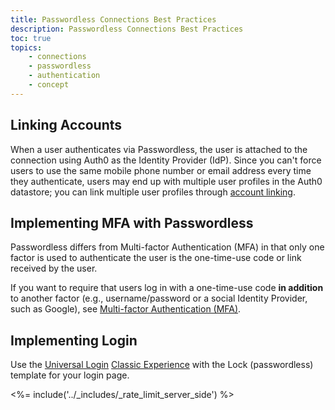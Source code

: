 ```yaml
---
title: Passwordless Connections Best Practices
description: Passwordless Connections Best Practices
toc: true
topics:
    - connections
    - passwordless
    - authentication
    - concept
---
```


##  Linking Accounts

When a user authenticates via Passwordless, the user is attached to the connection using Auth0 as the Identity Provider (IdP). Since you can't force users to use the same mobile phone number or email address every time they authenticate, users may end up with multiple user profiles in the Auth0 datastore; you can link multiple user profiles through [account linking](/link-accounts).

## Implementing MFA with Passwordless

Passwordless differs from Multi-factor Authentication (MFA) in that only one factor is used to authenticate the user is the one-time-use code or link received by the user. 

If you want to require that users log in with a one-time-use code  **in addition** to another factor (e.g., username/password or a social Identity Provider, such as Google), see [Multi-factor Authentication (MFA)](/multifactor-authentication).

## Implementing Login

Use the [Universal Login](/universal-login) [Classic Experience](/universal-login/classic) with the Lock (passwordless) template for your login page.

<%= include('../_includes/_rate_limit_server_side') %>